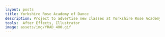 ```yaml
---
layout: posts
title: Yorkshire Rose Academy of Dance
description: Project to advertise new classes at Yorkshire Rose Academy of Dance across social media
tools:  After Effects, Illustrator
image: assets/img/YRAD_400.gif
---
```

